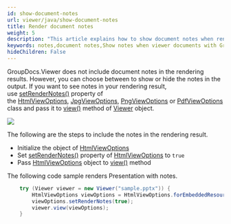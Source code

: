 ```yaml
---
id: show-document-notes
url: viewer/java/show-document-notes
title: Render document notes
weight: 5
description: "This article explains how to show document notes when rendering documents with GroupDocs.Viewer within your Java applications."
keywords: notes,document notes,Show notes when viewer documents with GroupDocs.Viewer Java API
hideChildren: False
---
```

GroupDocs.Viewer does not include document notes in the rendering results. However, you can choose between to show or hide the notes in the output. If you want to see notes in your rendering result, use [setRenderNotes()](https://apireference.groupdocs.com/viewer/java/com.groupdocs.viewer.options/BaseViewOptions#setRenderNotes(boolean)) property of the [HtmlViewOptions](https://apireference.groupdocs.com/viewer/java/com.groupdocs.viewer.options/HtmlViewOptions), [JpgViewOptions](https://apireference.groupdocs.com/viewer/java/com.groupdocs.viewer.options/JpgViewOptions), [PngViewOptions](https://apireference.groupdocs.com/viewer/java/com.groupdocs.viewer.options/PngViewOptions) or [PdfViewOptions](https://apireference.groupdocs.com/viewer/java/com.groupdocs.viewer.options/PdfViewOptions) class and pass it to [view()](https://apireference.groupdocs.com/viewer/java/com.groupdocs.viewer/Viewer#view(com.groupdocs.viewer.options.ViewOptions)) method of [Viewer](https://apireference.groupdocs.com/java/viewer/groupdocs.viewer/viewer) object. 

![](viewer/java/images/show-document-notes.png)

The following are the steps to include the notes in the rendering result.

* Initialize the object of [HtmlViewOptions](https://apireference.groupdocs.com/viewer/java/com.groupdocs.viewer.options/HtmlViewOptions)
* Set [setRenderNotes()](https://apireference.groupdocs.com/viewer/java/com.groupdocs.viewer.options/BaseViewOptions#setRenderNotes(boolean)) property of [HtmlViewOptions](https://apireference.groupdocs.com/viewer/java/com.groupdocs.viewer.options/HtmlViewOptions) to `true`
* Pass [HtmlViewOptions](https://apireference.groupdocs.com/viewer/java/com.groupdocs.viewer.options/HtmlViewOptions) object to [view()](https://apireference.groupdocs.com/viewer/java/com.groupdocs.viewer/Viewer#view(com.groupdocs.viewer.options.ViewOptions)) method

The following code sample renders Presentation with notes.

```java
    try (Viewer viewer = new Viewer("sample.pptx")) {
        HtmlViewOptions viewOptions = HtmlViewOptions.forEmbeddedResources();
        viewOptions.setRenderNotes(true);
        viewer.view(viewOptions);
    }
```
